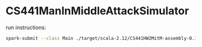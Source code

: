 # CS441ManInMiddleAttackSimulator


run instructions:

```bash
spark-submit --class Main ./target/scala-2.12/CS441HW2MitM-assembly-0.1.0-SNAPSHOT.jar ./input/NodesOut.txt ./input/NodesPerturbedOut.txt ./input/EdgesPerturbedOut.txt ./output/sparkS
```